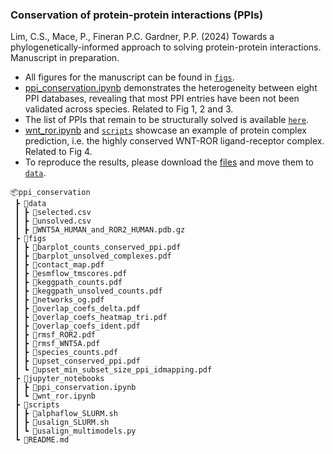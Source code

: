 ### Conservation of protein-protein interactions (PPIs)

Lim, C.S., Mace, P., Fineran P.C. Gardner, P.P. (2024) Towards a phylogenetically-informed approach to solving protein-protein interactions. Manuscript in preparation.

- All figures for the manuscript can be found in [`figs`](https://github.com/lcscs12345/ppi_conservation/tree/main/figs).
- [ppi_conservation.ipynb](https://github.com/lcscs12345/ppi_conservation/blob/main/jupyter_notebooks/ppi_conservation.ipynb) demonstrates the heterogeneity between eight PPI databases, revealing that most PPI entries have been not been validated across species. Related to Fig 1, 2 and 3.
- The list of PPIs that remain to be structurally solved is available [`here`](https://github.com/lcscs12345/ppi_conservation/tree/main/data/unsolved.csv).
- [wnt_ror.ipynb](https://github.com/lcscs12345/ppi_conservation/blob/main/jupyter_notebooks/wnt_ror.ipynb) and [`scripts`](https://github.com/lcscs12345/ppi_conservation/tree/main/scripts) showcase an example of protein complex prediction, i.e. the highly conserved WNT-ROR ligand-receptor complex. Related to Fig 4.
- To reproduce the results, please download the [files](https://doi.org/10.5281/zenodo.14020181) and move them to [`data`](https://github.com/lcscs12345/ppi_conservation/tree/main/data).

```
📦ppi_conservation
 ┣ 📂data
 ┃ ┣ 📜selected.csv
 ┃ ┣ 📜unsolved.csv
 ┃ ┣ 📜WNT5A_HUMAN_and_ROR2_HUMAN.pdb.gz
 ┣ 📂figs
 ┃ ┣ 📜barplot_counts_conserved_ppi.pdf
 ┃ ┣ 📜barplot_unsolved_complexes.pdf
 ┃ ┣ 📜contact_map.pdf
 ┃ ┣ 📜esmflow_tmscores.pdf
 ┃ ┣ 📜keggpath_counts.pdf
 ┃ ┣ 📜keggpath_unsolved_counts.pdf
 ┃ ┣ 📜networks_og.pdf
 ┃ ┣ 📜overlap_coefs_delta.pdf
 ┃ ┣ 📜overlap_coefs_heatmap_tri.pdf
 ┃ ┣ 📜overlap_coefs_ident.pdf
 ┃ ┣ 📜rmsf_ROR2.pdf
 ┃ ┣ 📜rmsf_WNT5A.pdf
 ┃ ┣ 📜species_counts.pdf
 ┃ ┣ 📜upset_conserved_ppi.pdf
 ┃ ┗ 📜upset_min_subset_size_ppi_idmapping.pdf
 ┣ 📂jupyter_notebooks
 ┃ ┣ 📜ppi_conservation.ipynb
 ┃ ┗ 📜wnt_ror.ipynb
 ┣ 📂scripts
 ┃ ┣ 📜alphaflow_SLURM.sh
 ┃ ┣ 📜usalign_SLURM.sh
 ┃ ┗ 📜usalign_multimodels.py
 ┗ 📜README.md
```
